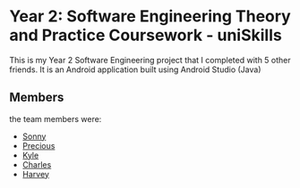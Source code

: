 # Year 2: Software Engineering Theory and Practice Coursework - uniSkills

This is my Year 2 Software Engineering project that I completed with 5 other friends. It is an Android application built using Android Studio (Java)

## Members

the team members were:
- [Sonny](https://github.com/SNY-P)
- [Precious](https://github.com/UP930568)
- [Kyle](https://github.com/kyletiago)
- [Charles](https://github.com/charlesmjimenez)
- [Harvey](https://github.com/harveyjones01)

